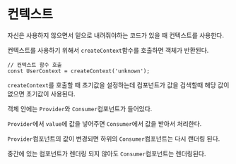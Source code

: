 # 컨텍스트

자신은 사용하지 않으면서 밑으로 내려줘야하는 코드가 있을 때 컨텍스트를 사용한다.

컨텍스트를 사용하기 위해서 `createContext`함수를 호출하면 객체가 반환된다.

```
// 컨텍스트 함수 호출
const UserContext = createContext('unknown'); 
```

`createContext`를 호출할 때 초기값을 설정하는데 컴포넌트가 값을 검색할때 해당 값이 없으면 초기값이 사용된다.


객체 안에는 `Provider`와 `Consumer`컴포넌트가 들어있다.

`Provider`에서 `value`에 값을 넣어주면 `Consumer`에서 값을 받아서 처리한다.

`Provider`컴포넌트의 값이 변경되면 하위의 `Consumer`컴포넌트는 다시 랜더링 된다.

중간에 있는 컴포넌트가 렌더링 되지 않아도 `Consumer`컴포넌트는 렌더링된다.
